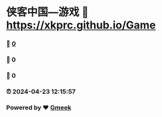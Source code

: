 # 侠客中国—游戏 :link: https://xkprc.github.io/Game 
### :page_facing_up: [0](https://xkprc.github.io/Game/tag.html) 
### :speech_balloon: 0 
### :hibiscus: 0 
### :alarm_clock: 2024-04-23 12:15:57 
### Powered by :heart: [Gmeek](https://github.com/Meekdai/Gmeek)
